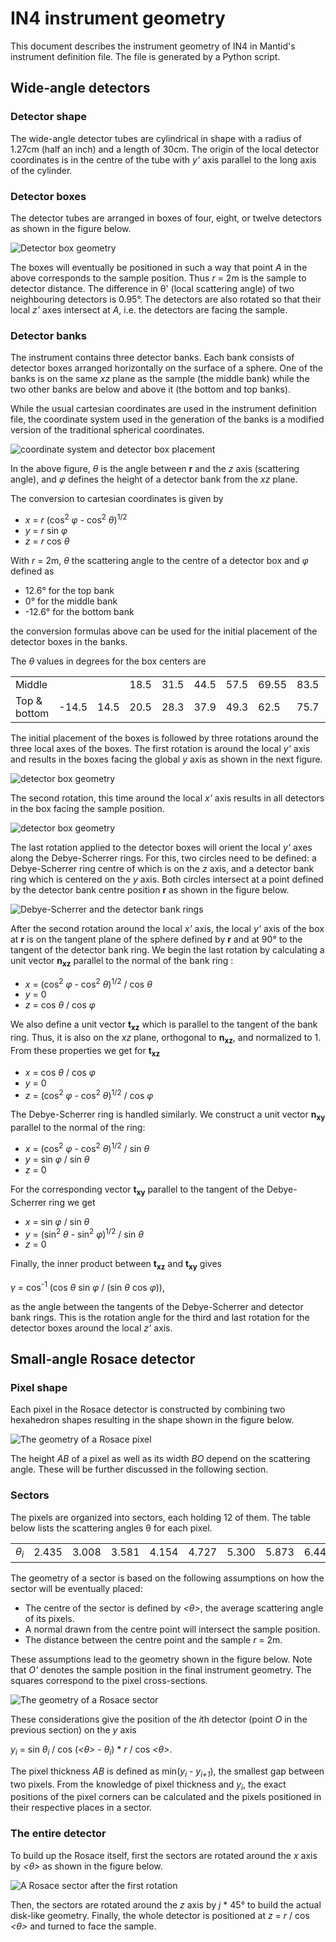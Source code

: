 # IN4 instrument geometry

This document describes the instrument geometry of IN4 in Mantid's instrument definition file. The file is generated by a Python script.

## Wide-angle detectors

### Detector shape

The wide-angle detector tubes are cylindrical in shape with a radius of 1.27cm (half an inch) and a length of 30cm. The origin of the local detector coordinates is in the centre of the tube with *y'* axis parallel to the long axis of the cylinder.

### Detector boxes

The detector tubes are arranged in boxes of four, eight, or twelve detectors as shown in the figure below.

<img src="box_geometry.png" alt="Detector box geometry" />

The boxes will eventually be positioned in such a way that point *A* in the above corresponds to the sample position. Thus *r* = 2m is the sample to detector distance. The difference in &theta;' (local scattering angle) of two neighbouring detectors is 0.95&deg;. The detectors are also rotated so that their local *z'* axes intersect at *A*, i.e. the detectors are facing the sample.

### Detector banks

The instrument contains three detector banks. Each bank consists of detector boxes arranged horizontally on the surface of a sphere. One of the banks is on the same *xz* plane as the sample (the middle bank) while the two other banks are below and above it (the bottom and top banks).

While the usual cartesian coordinates are used in the instrument definition file, the coordinate system used in the generation of the banks is a modified version of the traditional spherical coordinates.

<img src="initial_box_placement.png" alt="coordinate system and detector box placement" />

In the above figure, *&theta;* is the angle between **r** and the *z* axis (scattering angle), and *&phi;* defines the height of a detector bank from the *xz* plane.

The conversion to cartesian coordinates is given by
* *x* = *r* (cos<sup>2</sup> *&phi;* - cos<sup>2</sup> *&theta;*)<sup>1/2</sup>
* *y* = *r* sin *&phi;*
* *z* = *r* cos *&theta;*

With *r* = 2m, *&theta;* the scattering angle to the centre of a detector box and *&phi;* defined as
* 12.6&deg; for the top bank
* 0&deg; for the middle bank
* -12.6&deg; for the bottom bank

the conversion formulas above can be used for the initial placement of the detector boxes in the banks.

The *&theta;* values in degrees for the box centers are

|              |       |      |      |      |      |      |       |      |      |       |       |
|--------------|-------|------|------|------|------|------|-------|------|------|-------|-------|
| Middle       |       |      | 18.5 | 31.5 | 44.5 | 57.5 | 69.55 | 83.5 | 96.5 | 109.5 | 118.7 |
| Top & bottom | -14.5 | 14.5 | 20.5 | 28.3 | 37.9 | 49.3 | 62.5  | 75.7 | 88.8 | 101.9 | 115.1 |

The initial placement of the boxes is followed by three rotations around the three local axes of the boxes. The first rotation is around the local *y'* axis and results in the boxes facing the global *y* axis as shown in the next figure.

<img src="first_box_rotation.png" alt="detector box geometry" />

The second rotation, this time around the local *x'* axis results in all detectors in the box facing the sample position.

<img src="second_box_rotation.png" alt="detector box geometry" />

The last rotation applied to the detector boxes will orient the local *y'* axes along the Debye-Scherrer rings. For this, two circles need to be defined: a Debye-Scherrer ring centre of which is on the *z* axis, and a detector bank ring which is centered on the *y* axis. Both circles intersect at a point defined by the detector bank centre position **r** as shown in the figure below.

<img src="rings.png" alt="Debye-Scherrer and the detector bank rings" />

After the second rotation around the local *x'* axis, the local *y'* axis of the box at **r** is on the tangent plane of the sphere defined by **r** and at 90&deg; to the tangent of the detector bank ring. We begin the last rotation by calculating a unit vector **n<sub>xz</sub>** parallel to the normal of the bank ring :
* *x* = (cos<sup>2</sup> *&phi;* - cos<sup>2</sup> *&theta;*)<sup>1/2</sup> / cos *&theta;*
* *y* = 0
* *z* = cos *&theta;* / cos *&phi;*

We also define a unit vector **t<sub>xz</sub>** which is parallel to the tangent of the bank ring. Thus, it is also on the *xz* plane, orthogonal to **n<sub>xz</sub>**, and normalized to 1. From these properties we get for **t<sub>xz</sub>**
* *x* = cos *&theta;* / cos *&phi;*
* *y* = 0
* *z* = (cos<sup>2</sup> *&phi;* - cos<sup>2</sup> *&theta;*)<sup>1/2</sup> / cos *&phi;*

The Debye-Scherrer ring is handled similarly. We construct a unit vector **n<sub>xy</sub>** parallel to the normal of the ring:
* *x* = (cos<sup>2</sup> *&phi;* - cos<sup>2</sup> *&theta;*)<sup>1/2</sup> / sin *&theta;*
* *y* = sin *&phi;* / sin *&theta;*
* *z* = 0

For the corresponding vector **t<sub>xy</sub>** parallel to the tangent of the Debye-Scherrer ring we get
* *x* = sin *&phi;* / sin *&theta;*
* *y* = (sin<sup>2</sup> *&theta;* - sin<sup>2</sup> *&phi;*)<sup>1/2</sup> / sin *&theta;*
* *z* = 0

Finally, the inner product between **t<sub>xz</sub>** and **t<sub>xy</sub>** gives

*&gamma;* = cos<sup>-1</sup> (cos *&theta;* sin *&phi;* / (sin *&theta;* cos *&phi;*)),

as the angle between the tangents of the Debye-Scherrer and detector bank rings. This is the rotation angle for the third and last rotation for the detector boxes around the local *z'* axis.

## Small-angle Rosace detector

### Pixel shape

Each pixel in the Rosace detector is constructed by combining two hexahedron shapes resulting in the shape shown in the figure below.

<img src="rosace_pixel.png" alt="The geometry of a Rosace pixel" />

The height *AB* of a pixel as well as its width *BO* depend on the scattering angle. These will be further discussed in the following section.

### Sectors

The pixels are organized into sectors, each holding 12 of them. The table below lists the scattering angles &theta; for each pixel.

|                      |       |       |       |       |       |       |       |       |       |       |       |       |
|----------------------|-------|-------|-------|-------|-------|-------|-------|-------|-------|-------|-------|-------|
| *&theta;<sub>i</sub>* | 2.435 | 3.008 | 3.581 | 4.154 | 4.727 | 5.300 | 5.873 | 6.446 | 7.019 | 7.592 | 8.165 | 8.738 |

The geometry of a sector is based on the following assumptions on how the sector will be eventually placed:
* The centre of the sector is defined by *<&theta;>*, the average scattering angle of its pixels.
* A normal drawn from the centre point will intersect the sample position.
* The distance between the centre point and the sample *r* = 2m. 

These assumptions lead to the geometry shown in the figure below. Note that *O'* denotes the sample position in the final instrument geometry. The squares correspond to the pixel cross-sections.

<img src="rosace_sector.png" alt="The geometry of a Rosace sector" />

These considerations give the position of the *i*th detector (point *O* in the previous section) on the *y* axis

*y<sub>i</sub>* = sin *&theta;<sub>i</sub>* / cos (*<&theta;>* - *&theta;<sub>i</sub>*) * *r* / cos *<&theta;>*.

The pixel thickness *AB* is defined as min(*y<sub>i</sub>* - *y<sub>i+1</sub>*), the smallest gap between two pixels. From the knowledge of pixel thickness and *y<sub>i</sub>*, the exact positions of the pixel corners can be calculated and the pixels positioned in their respective places in a sector.

### The entire detector

To build up the Rosace itself, first the sectors are rotated around the *x* axis by *<&theta;>* as shown in the figure below.

<img src="rosace_sector_tilted.png" alt="A Rosace sector after the first rotation" />

 Then, the sectors are rotated around the *z* axis by *j* * 45&deg; to build the actual disk-like geometry. Finally, the whole detector is positioned at *z* = *r* / cos *<&theta;>* and turned to face the sample.
